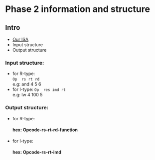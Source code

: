 # Phase 2 information and structure

## Intro
* [Our ISA](www.google.com)
* Input structure
* Output structure

### Input structure:
* for R-type:  
    `Op  rs rt rd`  
    e.g: and 4 5 6  
* for I-type:
    `Op  res imd rt`<br /> 
    e.g: lw 4 100 5

### Output structure:
* for R-type:
    #### hex: Opcode-rs-rt-rd-function  
* for I-type:
    #### hex: Opcode-rs-rt-imd  
